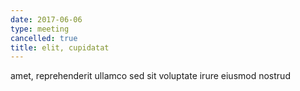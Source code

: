 ```yaml
---
date: 2017-06-06
type: meeting
cancelled: true
title: elit, cupidatat
---
```

amet, reprehenderit ullamco sed sit voluptate irure eiusmod nostrud